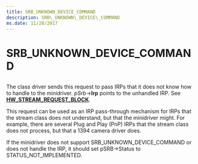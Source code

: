 ```yaml
---
title: SRB_UNKNOWN_DEVICE_COMMAND
description: SRB\_UNKNOWN\_DEVICE\_COMMAND
ms.date: 11/28/2017
---
```


# SRB\_UNKNOWN\_DEVICE\_COMMAND


## <span id="ddk_srb_unknown_device_command_ks"></span><span id="DDK_SRB_UNKNOWN_DEVICE_COMMAND_KS"></span>


The class driver sends this request to pass IRPs that it does not know how to handle to the minidriver. *pSrb*-&gt;**Irp** points to the unhandled IRP. See [**HW\_STREAM\_REQUEST\_BLOCK**](/windows-hardware/drivers/ddi/strmini/ns-strmini-_hw_stream_request_block).

This request can be used as an IRP pass-through mechanism for IRPs that the stream class does not understand, but that the minidriver might. For example, there are several Plug and Play (PnP) IRPs that the stream class does not process, but that a 1394 camera driver does.

If the minidriver does not support SRB\_UNKNOWN\_DEVICE\_COMMAND or does not handle the IRP, it should set pSRB-&gt;Status to STATUS\_NOT\_IMPLEMENTED.

 

